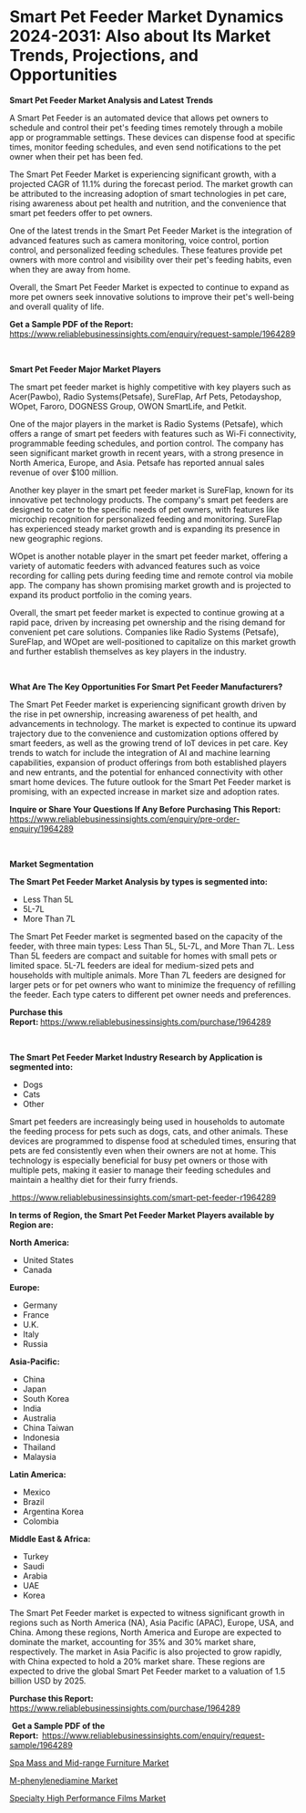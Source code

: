 <p><h1>Smart Pet Feeder Market Dynamics 2024-2031: Also about Its Market Trends, Projections, and Opportunities</h1></p><p><strong>Smart Pet Feeder Market Analysis and Latest Trends</strong></p>
<p><p>A Smart Pet Feeder is an automated device that allows pet owners to schedule and control their pet's feeding times remotely through a mobile app or programmable settings. These devices can dispense food at specific times, monitor feeding schedules, and even send notifications to the pet owner when their pet has been fed.</p><p>The Smart Pet Feeder Market is experiencing significant growth, with a projected CAGR of 11.1% during the forecast period. The market growth can be attributed to the increasing adoption of smart technologies in pet care, rising awareness about pet health and nutrition, and the convenience that smart pet feeders offer to pet owners.</p><p>One of the latest trends in the Smart Pet Feeder Market is the integration of advanced features such as camera monitoring, voice control, portion control, and personalized feeding schedules. These features provide pet owners with more control and visibility over their pet's feeding habits, even when they are away from home.</p><p>Overall, the Smart Pet Feeder Market is expected to continue to expand as more pet owners seek innovative solutions to improve their pet's well-being and overall quality of life.</p></p>
<p><strong>Get a Sample PDF of the Report:&nbsp;</strong> <a href="https://www.reliablebusinessinsights.com/enquiry/request-sample/1964289">https://www.reliablebusinessinsights.com/enquiry/request-sample/1964289</a></p>
<p>&nbsp;</p>
<p><strong>Smart Pet Feeder Major Market Players</strong></p>
<p><p>The smart pet feeder market is highly competitive with key players such as Acer(Pawbo), Radio Systems(Petsafe), SureFlap, Arf Pets, Petodayshop, WOpet, Faroro, DOGNESS Group, OWON SmartLife, and Petkit. </p><p>One of the major players in the market is Radio Systems (Petsafe), which offers a range of smart pet feeders with features such as Wi-Fi connectivity, programmable feeding schedules, and portion control. The company has seen significant market growth in recent years, with a strong presence in North America, Europe, and Asia. Petsafe has reported annual sales revenue of over $100 million.</p><p>Another key player in the smart pet feeder market is SureFlap, known for its innovative pet technology products. The company's smart pet feeders are designed to cater to the specific needs of pet owners, with features like microchip recognition for personalized feeding and monitoring. SureFlap has experienced steady market growth and is expanding its presence in new geographic regions.</p><p>WOpet is another notable player in the smart pet feeder market, offering a variety of automatic feeders with advanced features such as voice recording for calling pets during feeding time and remote control via mobile app. The company has shown promising market growth and is projected to expand its product portfolio in the coming years.</p><p>Overall, the smart pet feeder market is expected to continue growing at a rapid pace, driven by increasing pet ownership and the rising demand for convenient pet care solutions. Companies like Radio Systems (Petsafe), SureFlap, and WOpet are well-positioned to capitalize on this market growth and further establish themselves as key players in the industry.</p></p>
<p>&nbsp;</p>
<p><strong>What Are The Key Opportunities For Smart Pet Feeder Manufacturers?</strong></p>
<p><p>The Smart Pet Feeder market is experiencing significant growth driven by the rise in pet ownership, increasing awareness of pet health, and advancements in technology. The market is expected to continue its upward trajectory due to the convenience and customization options offered by smart feeders, as well as the growing trend of IoT devices in pet care. Key trends to watch for include the integration of AI and machine learning capabilities, expansion of product offerings from both established players and new entrants, and the potential for enhanced connectivity with other smart home devices. The future outlook for the Smart Pet Feeder market is promising, with an expected increase in market size and adoption rates.</p></p>
<p><strong>Inquire or Share Your Questions If Any Before Purchasing This Report:</strong> <a href="https://www.reliablebusinessinsights.com/enquiry/pre-order-enquiry/1964289">https://www.reliablebusinessinsights.com/enquiry/pre-order-enquiry/1964289</a></p>
<p>&nbsp;</p>
<p><strong>Market Segmentation</strong></p>
<p><strong>The Smart Pet Feeder Market Analysis by types is segmented into:</strong></p>
<p><ul><li>Less Than 5L</li><li>5L-7L</li><li>More Than 7L</li></ul></p>
<p><p>The Smart Pet Feeder market is segmented based on the capacity of the feeder, with three main types: Less Than 5L, 5L-7L, and More Than 7L. Less Than 5L feeders are compact and suitable for homes with small pets or limited space. 5L-7L feeders are ideal for medium-sized pets and households with multiple animals. More Than 7L feeders are designed for larger pets or for pet owners who want to minimize the frequency of refilling the feeder. Each type caters to different pet owner needs and preferences.</p></p>
<p><strong>Purchase this Report:&nbsp;</strong><a href="https://www.reliablebusinessinsights.com/purchase/1964289">https://www.reliablebusinessinsights.com/purchase/1964289</a></p>
<p>&nbsp;</p>
<p><strong>The Smart Pet Feeder Market Industry Research by Application is segmented into:</strong></p>
<p><ul><li>Dogs</li><li>Cats</li><li>Other</li></ul></p>
<p><p>Smart pet feeders are increasingly being used in households to automate the feeding process for pets such as dogs, cats, and other animals. These devices are programmed to dispense food at scheduled times, ensuring that pets are fed consistently even when their owners are not at home. This technology is especially beneficial for busy pet owners or those with multiple pets, making it easier to manage their feeding schedules and maintain a healthy diet for their furry friends.</p></p>
<p><a href="https://www.reliablebusinessinsights.com/smart-pet-feeder-r1964289">&nbsp;https://www.reliablebusinessinsights.com/smart-pet-feeder-r1964289</a></p>
<p><strong>In terms of Region, the Smart Pet Feeder Market Players available by Region are:</strong></p>
<p>
    <p> <strong> North America: </strong>
        <ul>
            <li>United States</li>
            <li>Canada</li>
        </ul>
        </p> 
    <p> <strong> Europe: </strong>
        <ul>
            <li>Germany</li>
            <li>France</li>
            <li>U.K.</li>
            <li>Italy</li>
            <li>Russia</li>
        </ul>
        </p> 
    <p> <strong> Asia-Pacific: </strong>
        <ul>
            <li>China</li>
            <li>Japan</li>
            <li>South Korea</li>
            <li>India</li>
            <li>Australia</li>
            <li>China Taiwan</li>
            <li>Indonesia</li>
            <li>Thailand</li>
            <li>Malaysia</li>
        </ul>
        </p> 
    <p> <strong> Latin America: </strong>
        <ul>
            <li>Mexico</li>
            <li>Brazil</li>
            <li>Argentina Korea</li>
            <li>Colombia</li>
        </ul>
        </p> 
    <p> <strong> Middle East & Africa: </strong>
        <ul>
            <li>Turkey</li>
            <li>Saudi</li>
            <li>Arabia</li>
            <li>UAE</li>
            <li>Korea</li>
        </ul>
    </p>
    </p>
<p><p>The Smart Pet Feeder market is expected to witness significant growth in regions such as North America (NA), Asia Pacific (APAC), Europe, USA, and China. Among these regions, North America and Europe are expected to dominate the market, accounting for 35% and 30% market share, respectively. The market in Asia Pacific is also projected to grow rapidly, with China expected to hold a 20% market share. These regions are expected to drive the global Smart Pet Feeder market to a valuation of 1.5 billion USD by 2025.</p></p>
<p><strong>Purchase this Report: </strong><a href="https://www.reliablebusinessinsights.com/purchase/1964289">https://www.reliablebusinessinsights.com/purchase/1964289</a></p>
<p>&nbsp;<strong>Get a Sample PDF of the Report:&nbsp;&nbsp;</strong><a href="https://www.reliablebusinessinsights.com/enquiry/request-sample/1964289">https://www.reliablebusinessinsights.com/enquiry/request-sample/1964289</a></p>
<p><strong></strong></p>
<p><p><a href="https://github.com/waylose1223/Market-Research-Report-List-1/blob/main/spa-mass-and-mid-range-furniture-market.md">Spa Mass and Mid-range Furniture Market</a></p><p><a href="https://view.publitas.com/reportprime-1/global-m-phenylenediamine-market-size-and-market-trends-analysis-by-regional-outlook-competitive-strategies-forecasted-for-period-from-2024-to-2031/">M-phenylenediamine Market</a></p><p><a href="https://github.com/hzxpgedq27/Market-Research-Report-List-1/blob/main/specialty-high-performance-films-market.md">Specialty High Performance Films Market</a></p></p>